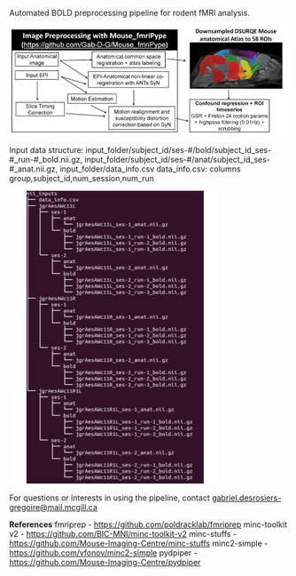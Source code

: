 Automated BOLD preprocessing pipeline for rodent fMRI analysis.

![Processing Schema](https://github.com/Gab-D-G/pics/blob/master/processing_schema.jpg)

Input data structure: input_folder/subject_id/ses-#/bold/subject_id_ses-#_run-#_bold.nii.gz, input_folder/subject_id/ses-#/anat/subject_id_ses-#_anat.nii.gz,
                      input_folder/data_info.csv
data_info.csv: columns group,subject_id,num_session,num_run

![Input Data Structure](https://github.com/Gab-D-G/pics/blob/master/input_structure.jpg)

For questions or interests in using the pipeline, contact gabriel.desrosiers-gregoire@mail.mcgill.ca


**References**
fmriprep - https://github.com/poldracklab/fmriprep
minc-toolkit v2 - https://github.com/BIC-MNI/minc-toolkit-v2
minc-stuffs - https://github.com/Mouse-Imaging-Centre/minc-stuffs
minc2-simple - https://github.com/vfonov/minc2-simple
pydpiper - https://github.com/Mouse-Imaging-Centre/pydpiper
